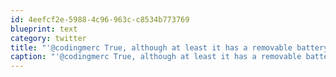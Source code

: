 ```yaml
---
id: 4eefcf2e-5988-4c96-963c-c8534b773769
blueprint: text
category: twitter
title: "'@codingmerc True, although at least it has a removable battery ;)"
caption: "'@codingmerc True, although at least it has a removable battery ;)"
---
```

